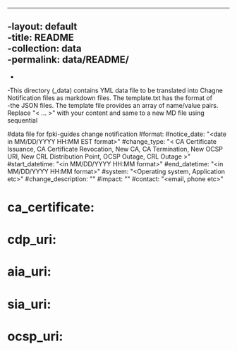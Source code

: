 ----		
 -layout: default		
 -title: README		
 -collection: data		
 -permalink: data/README/		
 ----		
 -		
 -This directory (_data) contains YML data file to be translated into Chagne Notification files as markdown files.  The template.txt has the format of		
 -the JSON files. The template file provides an array of name/value pairs. Replace "< ... >" with your content and same to a new MD file using sequential		
 
#data file for fpki-guides change notification
#format:
#notice_date: "<date in MM/DD/YYYY HH:MM EST format>"
#change_type: "< CA Certificate Issuance, CA Certificate Revocation, New CA, CA Termination, New OCSP URI, New CRL Distribution Point, OCSP Outage, CRL Outage >"
#start_datetime: "<in MM/DD/YYYY HH:MM format>"
#end_datetime: "<in MM/DD/YYYY HH:MM format>"
#system: "<Operating system, Application etc>"
#change_description: "<detailed statement>"
#impact: "<impact statement>"
#contact: "<email, phone etc>"
# ca_certificate: <pem encoded>
# cdp_uri:
# aia_uri:
# sia_uri:
# ocsp_uri:
